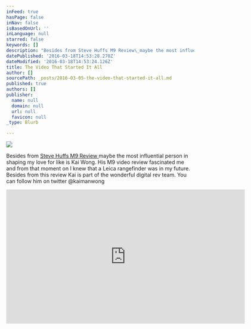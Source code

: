 ```yaml
---
inFeed: true
hasPage: false
inNav: false
isBasedOnUrl: ''
inLanguage: null
starred: false
keywords: []
description: "Besides from Steve Huffs M9 Review\_maybe the most influential person in shaping my love for like is Kai Wong. His M9 video review fascinated me and from that moment on I knew that a Leica rangefinder was in my future. Besides from this review Kai is part of the wonderful digital rev team. You can follow him on twitter @kaimanwong"
datePublished: '2016-03-18T14:53:28.270Z'
dateModified: '2016-03-18T14:53:24.126Z'
title: The Video That Started It All
author: []
sourcePath: _posts/2016-03-05-the-video-that-started-it-all.md
published: true
authors: []
publisher:
  name: null
  domain: null
  url: null
  favicon: null
_type: Blurb

---
```

![](https://the-grid-user-content.s3-us-west-2.amazonaws.com/16088b8c-6884-4085-b05e-4f3f36686bc1.jpg)

Besides from [Steve Huffs M9 Review ][0]maybe the most influential person in shaping my love for like is Kai Wong. His M9 video review fascinated me and from that moment on I knew that a Leica rangefinder was in my future. Besides from this review Kai is part of the wonderful digital rev team. You can follow him on twitter @kaimanwong

<iframe width="640" height="360" src="https://www.youtube.com/embed/YMok4yGluhE" frameborder="0" allowfullscreen="allowfullscreen" style=""></iframe>



[0]: http://www.stevehuffphoto.com/2010/08/04/my-updated-big-bad-ass-leica-m9-review/